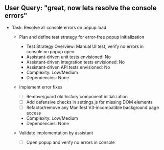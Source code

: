 ## User Query: "great, now lets resolve the console errors"
- Task: Resolve all console errors on popup load
  - Plan and define test strategy for error-free popup initialization
      - Test Strategy Overview: Manual UI test, verify no errors in console on popup open
      - Assistant-driven unit tests envisioned: No
      - Assistant-driven integration tests envisioned: No
      - Assistant-driven API tests envisioned: No
      - Complexity: Low/Medium
      - Dependencies: None

  - Implement error fixes
      - [ ] Remove/guard old history component initialization
      - [ ] Add defensive checks in settings.js for missing DOM elements
      - [ ] Refactor/remove any Manifest V3-incompatible background page access
      - Complexity: Low/Medium
      - Dependencies: None

  - Validate implementation by assistant
      - [ ] Open popup and verify no errors in console 